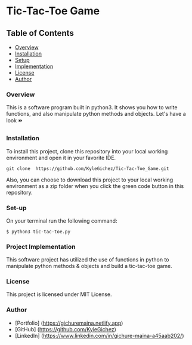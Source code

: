 # Tic-Tac-Toe Game 

## Table of Contents
- [Overview](#overview)
- [Installation](#installation)
- [Setup](#setup)
- [Implementation](#projectimplementation)
- [License](#License)
- [Author](#author)

### Overview
This is a software program built in python3. It shows you how to write functions, and also manipulate python methods and objects. Let's have a look ⏩

### Installation
To install this project, clone this repository into your local working environment and open it in your favorite IDE.
````clone repository
git clone  https://github.com/KyleGichez/Tic-Tac-Toe_Game.git
````
Also, you can choose to download this project to your local working environment as a zip folder when you click the green code button in this repository.

### Set-up
On your terminal run the following command:
````Set-up 
$ python3 tic-tac-toe.py
````

### Project Implementation
This software project has utilized the use of functions in python to manipulate python methods & objects and build a tic-tac-toe game.

### License
This project is licensed under MIT License.

### Author
- [Portfolio] (https://gichuremaina.netlify.app)
- [GitHub] (https://github.com/KyleGichez)
- [LinkedIn] (https://www.linkedin.com/in/gichure-maina-a45aab202/)
